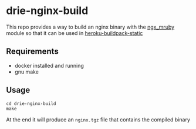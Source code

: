 # drie-nginx-build

This repo provides a way to build an nginx binary with the [ngx_mruby](https://github.com/matsumotory/ngx_mruby) module so that it can be used in [heroku-buildpack-static](https://github.com/drie/heroku-buildpack-static)

## Requirements

* docker installed and running
* gnu make

## Usage

```
cd drie-nginx-build
make
```

At the end it will produce an `nginx.tgz` file that contains the compiled binary
